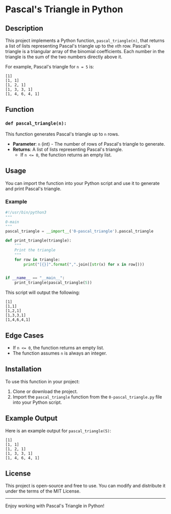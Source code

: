 # Pascal's Triangle in Python

## Description
This project implements a Python function, `pascal_triangle(n)`, that returns a list of lists representing Pascal's triangle up to the `n`th row. Pascal's triangle is a triangular array of the binomial coefficients. Each number in the triangle is the sum of the two numbers directly above it.

For example, Pascal's triangle for `n = 5` is:

```
[1]
[1, 1]
[1, 2, 1]
[1, 3, 3, 1]
[1, 4, 6, 4, 1]
```

## Function
### `def pascal_triangle(n):`
This function generates Pascal's triangle up to `n` rows.
- **Parameter**: `n` (int) - The number of rows of Pascal's triangle to generate.
- **Returns**: A list of lists representing Pascal's triangle.
  - If `n <= 0`, the function returns an empty list.

## Usage

You can import the function into your Python script and use it to generate and print Pascal's triangle.

### Example

```python
#!/usr/bin/python3
"""
0-main
"""
pascal_triangle = __import__('0-pascal_triangle').pascal_triangle

def print_triangle(triangle):
    """
    Print the triangle
    """
    for row in triangle:
        print("[{}]".format(",".join([str(x) for x in row])))


if __name__ == "__main__":
    print_triangle(pascal_triangle(5))
```

This script will output the following:

```
[1]
[1,1]
[1,2,1]
[1,3,3,1]
[1,4,6,4,1]
```

## Edge Cases
- If `n <= 0`, the function returns an empty list.
- The function assumes `n` is always an integer.

## Installation

To use this function in your project:

1. Clone or download the project.
2. Import the `pascal_triangle` function from the `0-pascal_triangle.py` file into your Python script.

## Example Output

Here is an example output for `pascal_triangle(5)`:

```
[1]
[1, 1]
[1, 2, 1]
[1, 3, 3, 1]
[1, 4, 6, 4, 1]
```

## License

This project is open-source and free to use. You can modify and distribute it under the terms of the MIT License.

---

Enjoy working with Pascal's Triangle in Python!
